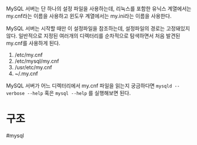 MySQL 서버는 단 하나의 설정 파일을 사용하는데, 리눅스를 포함한 유닉스 계열에서는 my.cnf라는 이름을 사용하고 윈도우 계열에서는 my.ini라는 이름을 사용한다.

MySQL 서버는 시작할 때만 이 설정파일을 참조하는데, 설정파일의 경로는 고정돼있지 않다. 일반적으로 지정된 여러개의 디렉터리를 순차적으로 탐색하면서 처음 발견된 my.cnf를 사용하게 된다.

1. /etc/my.cnf
2. /etc/mysql/my.cnf
3. /usr/etc/my.cnf
4. ~/.my.cnf

MySQL 서버가 어느 디렉터리에서 my.cnf 파일을 읽는지 궁금하다면 `mysqld --verbose --help` 혹은 `mysql --help` 를 실행해보면 된다.

# 구조



#mysql